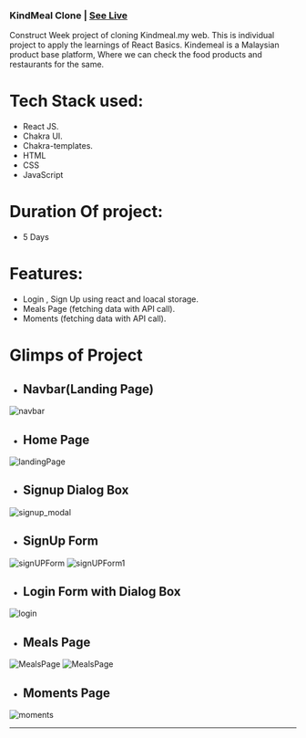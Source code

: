 ### KindMeal Clone | [See Live](https://timely-crepe-c8bf70.netlify.app/ "kindmeal-clone")

Construct Week project of cloning Kindmeal.my web.
This is individual project to apply the learnings of React Basics. 
Kindemeal is a Malaysian product base platform, Where we can check the food products and restaurants for the same. 

# Tech Stack used: 
- React JS.
- Chakra UI.
- Chakra-templates.
- HTML 
- CSS
- JavaScript

# Duration Of project:
- 5 Days

# Features:
- Login , Sign Up using react and loacal storage.
- Meals Page (fetching data with API call).
- Moments (fetching data with API call).

# Glimps of Project

  - ## Navbar(Landing Page)
<img src="https://i.imgur.com/Lz9eFYT.png" alt="navbar" />


  - ## Home Page
<img src="https://i.imgur.com/ykgP9XT.png" alt="landingPage" />


  - ## Signup Dialog Box
<img src="https://i.imgur.com/0gipd5u.png" alt="signup_modal" />


  - ## SignUp Form
<img src="https://i.imgur.com/dHAjQgc.png" alt="signUPForm" />
<img src="https://i.imgur.com/BhoIu1W.png" alt="signUPForm1" />


  - ## Login Form with Dialog Box
<img src="https://i.imgur.com/3iEsGEE.png" alt="login" />


  - ## Meals Page
<img src="https://i.imgur.com/9P7N65R.png" alt="MealsPage" />
<img src="https://i.imgur.com/xDcyFEN.png" alt="MealsPage" />


  - ## Moments Page
<img src="https://i.imgur.com/cdnhF9t.png" alt="moments" />

***************************************************************************************************************************************************

